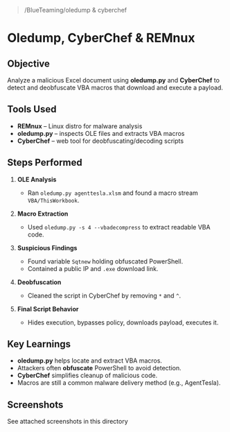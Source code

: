 > /BlueTeaming/oledump & cyberchef
# Oledump, CyberChef & REMnux

## Objective
Analyze a malicious Excel document using **oledump.py** and **CyberChef** to detect and deobfuscate VBA macros that download and execute a payload.

## Tools Used
- **REMnux** – Linux distro for malware analysis  
- **oledump.py** – inspects OLE files and extracts VBA macros  
- **CyberChef** – web tool for deobfuscating/decoding scripts  


## Steps Performed
1. **OLE Analysis**
   - Ran `oledump.py agenttesla.xlsm` and found a macro stream `VBA/ThisWorkbook`.

2. **Macro Extraction**
   - Used `oledump.py -s 4 --vbadecompress` to extract readable VBA code.

3. **Suspicious Findings**
   - Found variable `Sqtnew` holding obfuscated PowerShell.  
   - Contained a public IP and `.exe` download link.

4. **Deobfuscation**
   - Cleaned the script in CyberChef by removing `*` and `^`.  

5. **Final Script Behavior**
   - Hides execution, bypasses policy, downloads payload, executes it.

## Key Learnings
- **oledump.py** helps locate and extract VBA macros.  
- Attackers often **obfuscate** PowerShell to avoid detection.  
- **CyberChef** simplifies cleanup of malicious code.  
- Macros are still a common malware delivery method (e.g., AgentTesla).

## Screenshots
See attached screenshots in this directory
